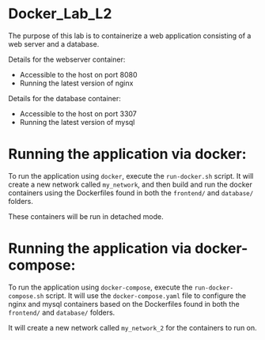 # Docker_Lab_L2
The purpose of this lab is to containerize a web application consisting of a web server and a database.

Details for the webserver container:
- Accessible to the host on port 8080
- Running the latest version of nginx 

Details for the database container:
- Accessible to the host on port 3307
- Running the latest version of mysql

# Running the application via docker:
To run the application using `docker`, execute the `run-docker.sh` script. It will create a new network called `my_network`, and then build and run the docker containers using the Dockerfiles found in both the `frontend/` and `database/` folders.

These containers will be run in detached mode.

# Running the application via docker-compose:
To run the application using `docker-compose`, execute the `run-docker-compose.sh` script. It will use the `docker-compose.yaml` file to configure the nginx and mysql containers based on the Dockerfiles found in both the `frontend/` and `database/` folders.

It will create a new network called `my_network_2` for the containers to run on.
